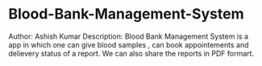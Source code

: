 # Blood-Bank-Management-System
Author: Ashish Kumar
Description: Blood Bank Management System is a app in which one can give blood samples , can book appointements and delievery status of a report. We can also share the reports in PDF formart.
